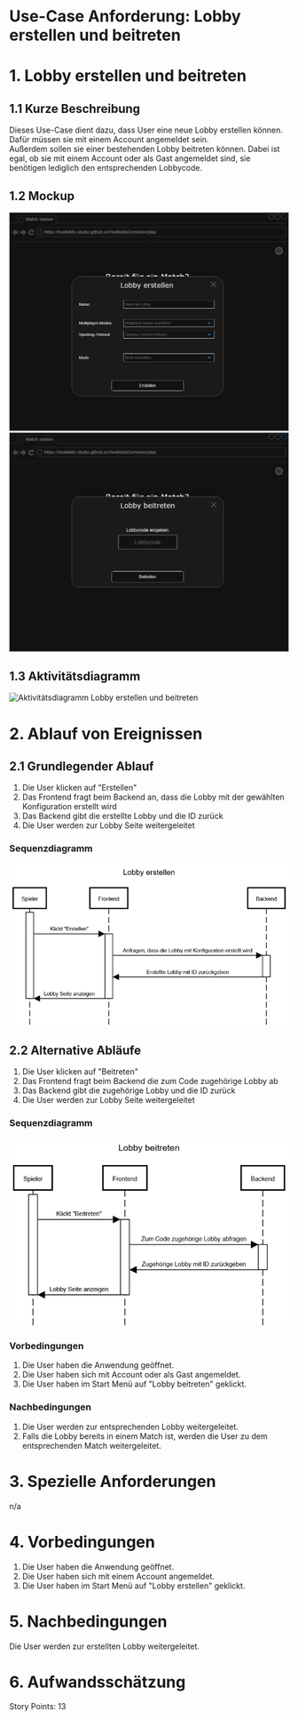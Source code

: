 # Use-Case Anforderung: Lobby erstellen und beitreten

# 1. Lobby erstellen und beitreten

## 1.1 Kurze Beschreibung
Dieses Use-Case dient dazu, dass User eine neue Lobby erstellen können. Dafür müssen sie mit einem Account angemeldet sein.  
Außerdem sollen sie einer bestehenden Lobby beitreten können. Dabei ist egal, ob sie mit einem Account oder als Gast angemeldet sind, sie benötigen lediglich den entsprechenden Lobbycode.

## 1.2 Mockup
![Mockup Lobby erstellen](lobby_erstellen.png)
![Mockup Lobby beitreten](lobby_beitreten.png)

## 1.3 Aktivitätsdiagramm
![Aktivitätsdiagramm Lobby erstellen und beitreten](aktivitätsdiagramm.png)

# 2. Ablauf von Ereignissen

## 2.1 Grundlegender Ablauf
1. Die User klicken auf "Erstellen"
2. Das Frontend fragt beim Backend an, dass die Lobby mit der gewählten Konfiguration erstellt wird
3. Das Backend gibt die erstellte Lobby und die ID zurück
4. Die User werden zur Lobby Seite weitergeleitet

### Sequenzdiagramm
![Sequenzdiagramm Lobby erstellen](lobby_erstellen_seqdg.png)

## 2.2 Alternative Abläufe
1. Die User klicken auf "Beitreten"
2. Das Frontend fragt beim Backend die zum Code zugehörige Lobby ab
3. Das Backend gibt die zugehörige Lobby und die ID zurück
4. Die User werden zur Lobby Seite weitergeleitet

### Sequenzdiagramm
![Sequenzdiagramm Lobby beitreten](lobby_beitreten_seqdg.png)

### Vorbedingungen
1. Die User haben die Anwendung geöffnet.
2. Die User haben sich mit Account oder als Gast angemeldet.
3. Die User haben im Start Menü auf "Lobby beitreten" geklickt.

### Nachbedingungen
1. Die User werden zur entsprechenden Lobby weitergeleitet.
2. Falls die Lobby bereits in einem Match ist, werden die User zu dem entsprechenden Match weitergeleitet.

# 3. Spezielle Anforderungen
n/a

# 4. Vorbedingungen
1. Die User haben die Anwendung geöffnet.
2. Die User haben sich mit einem Account angemeldet.
3. Die User haben im Start Menü auf "Lobby erstellen" geklickt.

# 5. Nachbedingungen
Die User werden zur erstellten Lobby weitergeleitet.

# 6. Aufwandsschätzung
Story Points: 13
